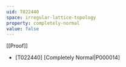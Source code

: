 ```yaml
---
uid: T022440
space: irregular-lattice-topology
property: completely-normal
value: false
---
```

[[Proof]]

* [T022440] [Completely Normal|P000014]

